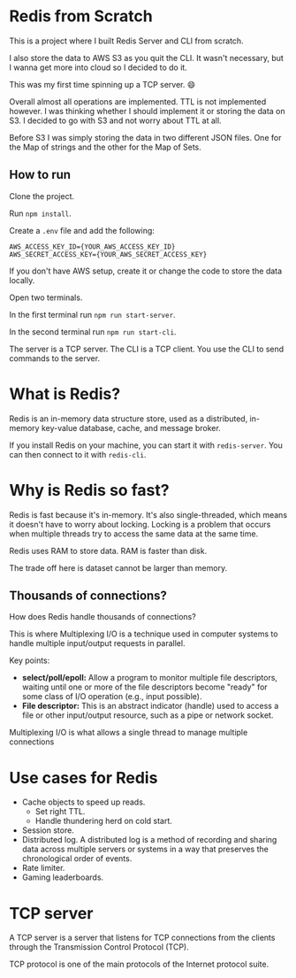 # Redis from Scratch

This is a project where I built Redis Server and CLI from scratch.

I also store the data to AWS S3 as you quit the CLI. It wasn't necessary, but I wanna get more into cloud so I decided to do it.

This was my first time spinning up a TCP server. :smile:

Overall almost all operations are implemented. TTL is not implemented however. I was thinking whether I should implement it or storing the data on S3. I decided to go with S3 and not worry about TTL at all.

Before S3 I was simply storing the data in two different JSON files. One for the Map of strings and the other for the Map of Sets.

## How to run

Clone the project.

Run `npm install`.

Create a `.env` file and add the following:

```
AWS_ACCESS_KEY_ID={YOUR_AWS_ACCESS_KEY_ID}
AWS_SECRET_ACCESS_KEY={YOUR_AWS_SECRET_ACCESS_KEY}
```

If you don't have AWS setup, create it or change the code to store the data locally.

Open two terminals.

In the first terminal run `npm run start-server`.

In the second terminal run `npm run start-cli`.

The server is a TCP server. The CLI is a TCP client. You use the CLI to send commands to the server.

# What is Redis?

Redis is an in-memory data structure store, used as a distributed, in-memory key-value database, cache, and message broker.

If you install Redis on your machine, you can start it with `redis-server`. You can then connect to it with `redis-cli`.

# Why is Redis so fast?

Redis is fast because it's in-memory. It's also single-threaded, which means it doesn't have to worry about locking. Locking is a problem that occurs when multiple threads try to access the same data at the same time.

Redis uses RAM to store data. RAM is faster than disk.

The trade off here is dataset cannot be larger than memory.

## Thousands of connections?

How does Redis handle thousands of connections?

This is where Multiplexing I/O is a technique used in computer systems to handle multiple input/output requests in parallel.

Key points:

- **select/poll/epoll:** Allow a program to monitor multiple file descriptors, waiting until one or more of the file descriptors become "ready" for some class of I/O operation (e.g., input possible).
- **File descriptor:** This is an abstract indicator (handle) used to access a file or other input/output resource, such as a pipe or network socket.

Multiplexing I/O is what allows a single thread to manage multiple connections

# Use cases for Redis

- Cache objects to speed up reads.
  - Set right TTL.
  - Handle thundering herd on cold start.
- Session store.
- Distributed log. A distributed log is a method of recording and sharing data across multiple servers or systems in a way that preserves the chronological order of events.
- Rate limiter.
- Gaming leaderboards.

# TCP server

A TCP server is a server that listens for TCP connections from the clients through the Transmission Control Protocol (TCP).

TCP protocol is one of the main protocols of the Internet protocol suite.
